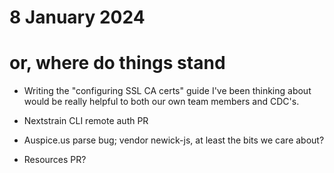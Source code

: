 # 8 January 2024
# or, where do things stand

- Writing the "configuring SSL CA certs" guide I've been thinking about would
  be really helpful to both our own team members and CDC's.

- Nextstrain CLI remote auth PR

- Auspice.us parse bug; vendor newick-js, at least the bits we care about?
- Resources PR?
